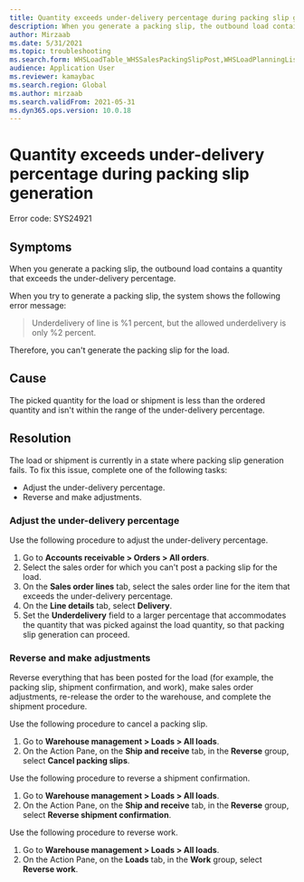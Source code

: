 ```yaml
---
title: Quantity exceeds under-delivery percentage during packing slip generation
description: When you generate a packing slip, the outbound load contains a quantity that exceeds the under-delivery percentage.
author: Mirzaab
ms.date: 5/31/2021
ms.topic: troubleshooting
ms.search.form: WHSLoadTable_WHSSalesPackingSlipPost,WHSLoadPlanningListPage_WHSSalesPackingSlipPost,WHSLoadPlanningWorkbench_WHSSalesPackingSlipPost
audience: Application User
ms.reviewer: kamaybac
ms.search.region: Global
ms.author: mirzaab
ms.search.validFrom: 2021-05-31
ms.dyn365.ops.version: 10.0.18
---
```


# Quantity exceeds under-delivery percentage during packing slip generation

Error code: SYS24921

## Symptoms

When you generate a packing slip, the outbound load contains a quantity that exceeds the under-delivery percentage.

When you try to generate a packing slip, the system shows the following error message:

> Underdelivery of line is %1 percent, but the allowed underdelivery is only %2 percent.

Therefore, you can't generate the packing slip for the load.

## Cause

The picked quantity for the load or shipment is less than the ordered quantity and isn't within the range of the under-delivery percentage.

## Resolution

The load or shipment is currently in a state where packing slip generation fails. To fix this issue, complete one of the following tasks:

- Adjust the under-delivery percentage.
- Reverse and make adjustments.

### Adjust the under-delivery percentage

Use the following procedure to adjust the under-delivery percentage.

1. Go to **Accounts receivable \> Orders \> All orders**.
1. Select the sales order for which you can't post a packing slip for the load.
1. On the **Sales order lines** tab, select the sales order line for the item that exceeds the under-delivery percentage.
1. On the **Line details** tab, select **Delivery**.
1. Set the **Underdelivery** field to a larger percentage that accommodates the quantity that was picked against the load quantity, so that packing slip generation can proceed.

### Reverse and make adjustments

Reverse everything that has been posted for the load (for example, the packing slip, shipment confirmation, and work), make sales order adjustments, re-release the order to the warehouse, and complete the shipment procedure.

Use the following procedure to cancel a packing slip.

1. Go to **Warehouse management \> Loads \> All loads**.
1. On the Action Pane, on the **Ship and receive** tab, in the **Reverse** group, select **Cancel packing slips**.

Use the following procedure to reverse a shipment confirmation.

1. Go to **Warehouse management \> Loads \> All loads**.
1. On the Action Pane, on the **Ship and receive** tab, in the **Reverse** group, select **Reverse shipment confirmation**.

Use the following procedure to reverse work.

1. Go to **Warehouse management \> Loads \> All loads**.
1. On the Action Pane, on the **Loads** tab, in the **Work** group, select **Reverse work**.
